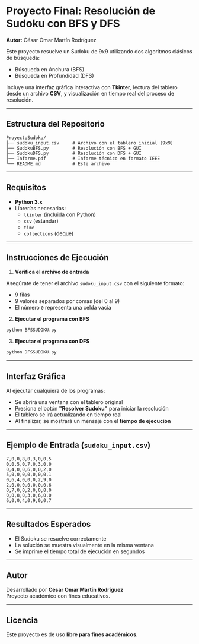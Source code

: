 
# Proyecto Final: Resolución de Sudoku con BFS y DFS

**Autor:** César Omar Martín Rodríguez

Este proyecto resuelve un Sudoku de 9x9 utilizando dos algoritmos clásicos de búsqueda:

- Búsqueda en Anchura (BFS)
- Búsqueda en Profundidad (DFS)

Incluye una interfaz gráfica interactiva con **Tkinter**, lectura del tablero desde un archivo **CSV**, y visualización en tiempo real del proceso de resolución.

---

## Estructura del Repositorio

```
ProyectoSudoku/
├── sudoku_input.csv     # Archivo con el tablero inicial (9x9)
├── SudokuBFS.py         # Resolución con BFS + GUI
├── SudokuDFS.py         # Resolución con DFS + GUI
├── Informe.pdf          # Informe técnico en formato IEEE
└── README.md            # Este archivo
```

---

## Requisitos

- **Python 3.x**
- Librerías necesarias:
  - `tkinter` (incluida con Python)
  - `csv` (estándar)
  - `time`
  - `collections` (deque)

---

## Instrucciones de Ejecución

1. **Verifica el archivo de entrada**

Asegúrate de tener el archivo `sudoku_input.csv` con el siguiente formato:

- 9 filas
- 9 valores separados por comas (del 0 al 9)
- El número `0` representa una celda vacía

2. **Ejecutar el programa con BFS**
```bash
python BFSSUDOKU.py
```

3. **Ejecutar el programa con DFS**
```bash
python DFSSUDOKU.py
```

---

## Interfaz Gráfica

Al ejecutar cualquiera de los programas:

- Se abrirá una ventana con el tablero original
- Presiona el botón **"Resolver Sudoku"** para iniciar la resolución
- El tablero se irá actualizando en tiempo real
- Al finalizar, se mostrará un mensaje con el **tiempo de ejecución**

---

## Ejemplo de Entrada (`sudoku_input.csv`)

```csv
7,0,0,8,0,3,0,0,5
0,0,5,0,7,0,3,0,0
0,4,0,0,6,0,0,2,0
5,0,0,0,0,0,0,0,1
0,6,4,0,0,0,2,9,0
2,0,0,0,0,0,0,0,6
0,7,0,0,2,0,0,8,0
0,0,8,0,3,0,6,0,0
6,0,0,4,0,9,0,0,7
```

---

## Resultados Esperados

- El Sudoku se resuelve correctamente
- La solución se muestra visualmente en la misma ventana
- Se imprime el tiempo total de ejecución en segundos

---

## Autor

Desarrollado por **César Omar Martín Rodríguez**  
Proyecto académico con fines educativos.

---

## Licencia

Este proyecto es de uso **libre para fines académicos**.  
